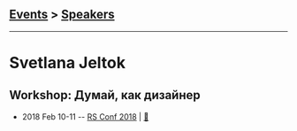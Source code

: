 ## [Events](../README.md) > [Speakers](../speakers.md)
---

# Svetlana Jeltok

## Workshop: Думай, как дизайнер
- 2018 Feb 10-11 -- [RS Conf 2018](https://youtu.be/x1vAevI5kIg)  | [:notebook:](https://drive.google.com/file/d/1md-vjkyticXMiuZ5H5WyxBUc21eSY40U/view)  
